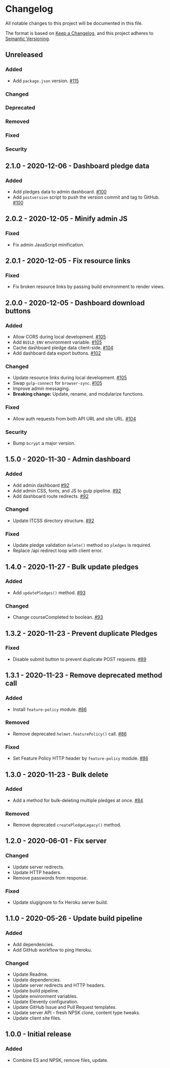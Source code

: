 # Changelog
All notable changes to this project will be documented in this file.

The format is based on [Keep a Changelog](changelog),
and this project adheres to [Semantic Versioning](semver).

## Unreleased

### Added
- Add `package.json` version. [#115]

### Changed

### Deprecated

### Removed

### Fixed

### Security

## 2.1.0 - 2020-12-06 - Dashboard pledge data

### Added
- Add pledges data to admin dashboard. [#100]
- Add `postversion` script to push the version commit and tag to GitHub. [#100]

## 2.0.2 - 2020-12-05 - Minify admin JS

### Fixed
- Fix admin JavaScript minification.

## 2.0.1 - 2020-12-05 - Fix resource links

### Fixed
- Fix broken resource links by passing build environment to render views.

## 2.0.0 - 2020-12-05 - Dashboard download buttons

### Added
- Allow CORS during local development. [#105]
- Add `BUILD_ENV` environment variable. [#105]
- Cache dashboard pledge data client-side. [#104]
- Add dashboard data export buttons. [#102]

### Changed
- Update resource links during local development. [#105]
- Swap `gulp-connect` for `browser-sync`. [#105]
- Improve admin messaging.
- **Breaking change:** Update, rename, and modularize functions.

### Fixed
- Allow auth requests from both API URL and site URL. [#104]

### Security
- Bump `bcrypt` a major version.

## 1.5.0 - 2020-11-30 - Admin dashboard

### Added
- Add admin dashboard [#92]
- Add admin CSS, fonts, and JS to gulp pipeline. [#92]
- Add dashboard route redirects. [#92]

### Changed
- Update ITCSS directory structure. [#92]

### Fixed
- Update pledge validation `delete()` method so `pledges` is required.
- Replace /api redirect loop with client error.

## 1.4.0 - 2020-11-27 - Bulk update pledges

### Added
- Add `updatePledges()` method. [#93]

### Changed
- Change courseCompleted to boolean. [#93]

## 1.3.2 - 2020-11-23 - Prevent duplicate Pledges

### Fixed
- Disable submit button to prevent duplicate POST requests. [#89]

## 1.3.1 - 2020-11-23 - Remove deprecated method call

### Added
- Install `feature-policy` module. [#86]

### Removed
- Remove deprecated `helmet.featurePolicy()` call. [#86]

### Fixed
- Set Feature Policy HTTP header by `feature-policy` module. [#86]

## 1.3.0 - 2020-11-23 - Bulk delete

### Added
- Add a method for bulk-deleting multiple pledges at once. [#84]

### Removed
- Remove deprecated `createPledgeLegacy()` method.

## 1.2.0 - 2020-06-01 - Fix server

### Changed
- Update server redirects.
- Update HTTP headers.
- Remove passwords from response.

### Fixed
- Update slugignore to fix Heroku server build.

## 1.1.0 - 2020-05-26 - Update build pipeline

### Added
- Add dependencies.
- Add GitHub workflow to ping Heroku.

### Changed
- Update Readme.
- Update dependencies.
- Update server redirects and HTTP headers.
- Update build pipeline.
- Update environment variables.
- Update Eleventy configuration.
- Update GitHub Issue and Pull Request templates.
- Update server API - fresh NPSK clone, content type tweaks.
- Update client site files.

## 1.0.0 - Initial release

### Added
- Combine ES and NPSK, remove files, update.

[changelog]: https://keepachangelog.com/en/1.0.0/
[semver]: https://semver.org/spec/v2.0.0.html
[#84]: https://github.com/Visual-Communications/fair-housing-pledge/issues/84
[#86]: https://github.com/Visual-Communications/fair-housing-pledge/issues/86
[#89]: https://github.com/Visual-Communications/fair-housing-pledge/issues/89
[#92]: https://github.com/Visual-Communications/fair-housing-pledge/issues/92
[#93]: https://github.com/Visual-Communications/fair-housing-pledge/issues/93
[#100]: https://github.com/Visual-Communications/fair-housing-pledge/issues/100
[#102]: https://github.com/Visual-Communications/fair-housing-pledge/issues/102
[#104]: https://github.com/Visual-Communications/fair-housing-pledge/issues/104
[#105]: https://github.com/Visual-Communications/fair-housing-pledge/issues/105
[#115]: https://github.com/Visual-Communications/fair-housing-pledge/issues/115
